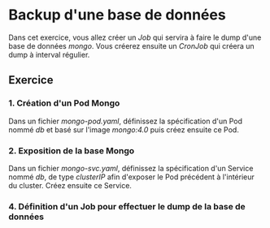 # Backup d'une base de données

Dans cet exercice, vous allez créer un *Job* qui servira à faire le dump d'une base de données *mongo*. Vous créerez ensuite un *CronJob* qui créera un dump à interval régulier.

## Exercice

### 1. Création d'un Pod Mongo

Dans un fichier *mongo-pod.yaml*, définissez la spécification d'un Pod nommé *db* et basé sur l'image *mongo:4.0* puis créez ensuite ce Pod.



### 2. Exposition de la base Mongo

Dans un fichier *mongo-svc.yaml*, définissez la spécification d'un Service nommé *db*, de type *clusterIP* afin d'exposer le Pod précédent à l'intérieur du cluster. Créez ensuite ce Service.


### 4. Définition d'un Job pour effectuer le dump de la base de données

